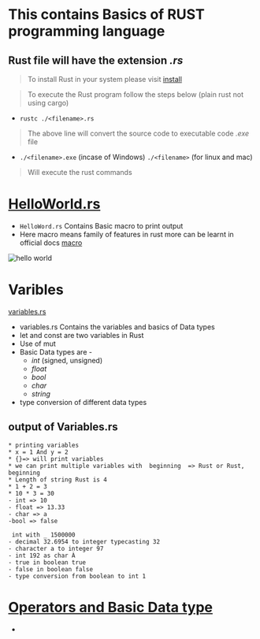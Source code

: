 # This contains Basics of **RUST** programming language
## Rust file will have the extension _.rs_ 
> To install Rust in your system please visit [install](https://rustup.rs/#)

> To execute the Rust  program follow the steps below  (plain rust not using cargo)
   
   - `rustc ./<filename>.rs` 
   > The above line will convert the source code to executable code _.exe_  file

   - `./<filename>.exe` (incase of Windows) `./<filename>` (for linux and mac)
   > Will execute the rust commands 

# [HelloWorld.rs](/HelloWorld.rs)
* `HelloWord.rs` Contains Basic macro to print output
* Here macro means family of features in rust more can be learnt in official docs [macro](https://doc.rust-lang.org/book/ch19-06-macros.html#:~:text=The%20term%20macro%20refers%20to,attributes%20usable%20on%20any%20item)

![hello world](https://user-images.githubusercontent.com/73541801/195999485-778f94e6-689f-4179-bbaa-557f033f93e6.png)

# Varibles
[variables.rs](/variables.rs)   
           
* variables.rs Contains the variables and basics of Data types  
* let and const are two variables in Rust
* Use of mut 
* Basic Data types are -
   - *_int_* (signed, unsigned)
   - *_float_*
   - *_bool_*
   - *_char_*
   - *_string_*
* type conversion of different data types 

## output of Variables.rs
```
* printing variables 
* x = 1 And y = 2 
* {}=> will print variables
* we can print multiple variables with  beginning  => Rust or Rust,  beginning
* Length of string Rust is 4
* 1 + 2 = 3
* 10 * 3 = 30
- int => 10
- float => 13.33
- char => a
-bool => false

 int with _ 1500000
- decimal 32.6954 to integer typecasting 32
- character a to integer 97
- int 192 as char À
- true in boolean true
- false in boolean false
- type conversion from boolean to int 1
```

# [Operators and Basic Data type](/operators.rs)

*  